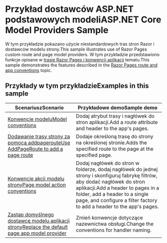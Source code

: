 # <a name="aspnet-core-model-providers-sample"></a><span data-ttu-id="e0d83-101">Przykład dostawców ASP.NET podstawowych modeli</span><span class="sxs-lookup"><span data-stu-id="e0d83-101">ASP.NET Core Model Providers Sample</span></span>

<span data-ttu-id="e0d83-102">W tym przykładzie pokazano użycie niestandardowych tras stron Razor i dostawców modelu strony.</span><span class="sxs-lookup"><span data-stu-id="e0d83-102">This sample illustrates use of Razor Pages custom route and page model providers.</span></span> <span data-ttu-id="e0d83-103">W tym przykładzie przedstawiono funkcje opisane w [trasie Razor Pages i konwencji aplikacji](https://docs.microsoft.com/aspnet/core/razor-pages/razor-pages-convention-features) tematu.</span><span class="sxs-lookup"><span data-stu-id="e0d83-103">This sample demonstrates the features described in the [Razor Pages route and app conventions](https://docs.microsoft.com/aspnet/core/razor-pages/razor-pages-convention-features) topic.</span></span>

## <a name="examples-in-this-sample"></a><span data-ttu-id="e0d83-104">Przykłady w tym przykładzie</span><span class="sxs-lookup"><span data-stu-id="e0d83-104">Examples in this sample</span></span>

| <span data-ttu-id="e0d83-105">Scenariusz</span><span class="sxs-lookup"><span data-stu-id="e0d83-105">Scenario</span></span> | <span data-ttu-id="e0d83-106">Przykładowe demo</span><span class="sxs-lookup"><span data-stu-id="e0d83-106">Sample demo</span></span> |
| -------- | ----------- |
| [<span data-ttu-id="e0d83-107">Konwencje modelu</span><span class="sxs-lookup"><span data-stu-id="e0d83-107">Model conventions</span></span>](https://docs.microsoft.com/aspnet/core/razor-pages/razor-pages-conventions#model-conventions) | <span data-ttu-id="e0d83-108">Dodaj atrybut trasy i nagłówek do stron aplikacji.</span><span class="sxs-lookup"><span data-stu-id="e0d83-108">Add a route attribute and header to the app's pages.</span></span> |
| [<span data-ttu-id="e0d83-109">Dodawanie trasy strony za pomocą addpageroute</span><span class="sxs-lookup"><span data-stu-id="e0d83-109">Use AddPageRoute to add a page route</span></span>](https://docs.microsoft.com/aspnet/core/razor-pages/razor-pages-conventions#configure-a-page-route) | <span data-ttu-id="e0d83-110">Dodaje określoną trasę do strony na określonej stronie.</span><span class="sxs-lookup"><span data-stu-id="e0d83-110">Adds the specified route to the page at the specified page.</span></span> |
| [<span data-ttu-id="e0d83-111">Konwencje akcji modelu strony</span><span class="sxs-lookup"><span data-stu-id="e0d83-111">Page model action conventions</span></span>](https://docs.microsoft.com/aspnet/core/razor-pages/razor-pages-conventions#page-model-action-conventions) | <span data-ttu-id="e0d83-112">Dodaj nagłówek do stron w folderze, dodaj nagłówek do jednej strony i skonfiguruj fabrykę filtrów, aby dodać nagłówek do stron aplikacji.</span><span class="sxs-lookup"><span data-stu-id="e0d83-112">Add a header to pages in a folder, add a header to a single page, and configure a filter factory to add a header to the app's pages.</span></span> |
| [<span data-ttu-id="e0d83-113">Zastąp domyślnego dostawcę modelu aplikacji strony</span><span class="sxs-lookup"><span data-stu-id="e0d83-113">Replace the default page app model provider</span></span>](https://docs.microsoft.com/aspnet/core/razor-pages/razor-pages-conventions#replace-the-default-page-app-model-provider) | <span data-ttu-id="e0d83-114">Zmień konwencje dotyczące nazewnictwa obsługi.</span><span class="sxs-lookup"><span data-stu-id="e0d83-114">Change the conventions for handler naming.</span></span> |
